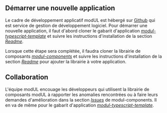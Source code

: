 ## Démarrer une nouvelle application
Le cadre de développement applicatif modUL est hébergé sur <a href="https://github.com/" target="_blank">Github</a> qui est service de gestion de développement logiciel. Pour démarrer une nouvelle application, il faut d'abord cloner le gabarit d'application <a href="https://github.com/ulaval/modul-typescript-template" target="_blank">*modul-typescript-template*</a> et suivre les instructions d'installation de la section <a href="https://github.com/ulaval/modul-typescript-template/blob/master/README.md" target="_blank">*Readme*</a>.

Lorsque cette étape sera complétée, il faudra cloner la librairie de composants <a href="https://github.com/ulaval/modul-components" target="_blank">*modul-components*</a> et suivre les instructions d'installation de la section <a href="https://github.com/ulaval/modul-components/blob/master/README.md" target="_blank">*Readme*</a> pour ajouter la librairie à votre application.

## Collaboration
L'équipe modUL encouage les développeurs qui utilisent la librairie de composants modUL à rapporter les anomalies rencontrées ou à faire leurs demandes d'amélioration dans la section <a href="https://github.com/ulaval/modul-components/issues" target="_blank">*Issues*</a>  de modul-components. Il en va de même pour le gabarit d'application <a href="https://github.com/ulaval/modul-typescript-template/issues" target="_blank">*modul-typescript-template*</a>.